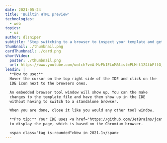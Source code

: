 ```yaml
---
date: 2021-05-24
title: 'Builtin HTML preview'
technologies:
  - web
topics:
  - ui
author: dlsniper
subtitle: 'Stop switching to a browser to inspect your template and get instant feedback in your IDE'
thumbnail: ./thumbnail.png
cardThumbnail: ./card.png
shortVideo:
  poster: ./thumbnail.png
  url: https://www.youtube.com/watch?v=A-MzFk1ELoM&list=PLM-t1Z4tbFflGjn5Qzjjku5J7SX3p-nhY&index=17&t=0s
leadin: |
  **How to use:**
  Hover the cursor on the top right side of the IDE and click on the
  IDE icon next to the browsers ones.

  An embedded browser tool window will show up. You can the make
  changes to the template file and have them show up in the IDE
  without having to switch to a standalone browser.

  When you are done, close it like you would any other tool window.

  **Pro tip:** Your IDE uses <a href="https://github.com/JetBrains/jcef">JCEF</a>
  to display the page, which is based on the Chromium browser.

  <span class="tag is-rounded">New in 2021.1</span>
---
```



